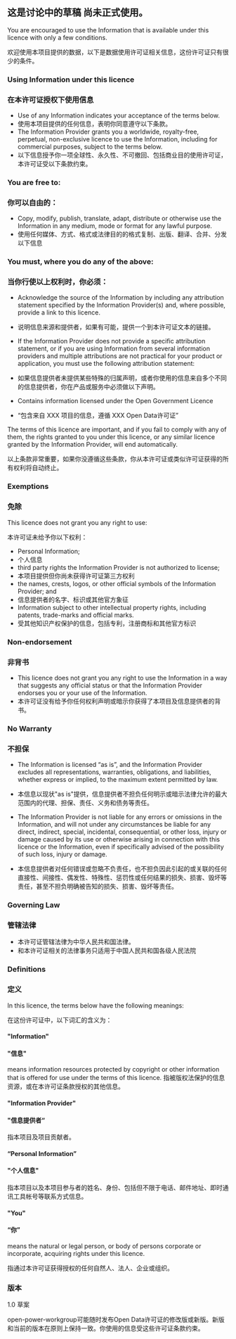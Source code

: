 ## 这是讨论中的草稿 尚未正式使用。

You are encouraged to use the Information that is available under this licence with only a few conditions.

欢迎使用本项目提供的数据，以下是数据使用许可证相关信息，这份许可证只有很少的条件。

### Using Information under this licence
### 在本许可证授权下使用信息

* Use of any Information indicates your acceptance of the terms below.
* 使用本项目提供的任何信息，表明你同意遵守以下条款。
* The Information Provider grants you a worldwide, royalty-free, perpetual, non-exclusive licence to use the Information, including for commercial purposes, subject to the terms below.
* 以下信息授予你一项全球性、永久性、不可撤回、包括商业目的使用许可证，本许可证受以下条款约束。

### You are free to:
### 你可以自由的：

* Copy, modify, publish, translate, adapt, distribute or otherwise use the Information in any medium, mode or format for any lawful purpose.
* 使用任何媒体、方式、格式或法律目的的格式复制、出版、翻译、合并、分发以下信息

### You must, where you do any of the above:
### 当你行使以上权利时，你必须：

* Acknowledge the source of the Information by including any attribution statement specified by the Information Provider(s) and, where possible, provide a link to this licence.
* 说明信息来源和提供者，如果有可能，提供一个到本许可证文本的链接。
* If the Information Provider does not provide a specific attribution statement, or if you are using Information from several information providers and multiple attributions are not practical for your product or application, you must use the following attribution statement:
* 如果信息提供者未提供某些特殊的归属声明，或者你使用的信息来自多个不同的信息提供者，你在产品或服务中必须做以下声明。

* Contains information licensed under the Open Government Licence 
* “包含来自 XXX 项目的信息，遵循 XXX Open Data许可证”

The terms of this licence are important, and if you fail to comply with any of them, the rights granted to you under this licence, or any similar licence granted by the Information Provider, will end automatically.

以上条款非常重要，如果你没遵循这些条款，你从本许可证或类似许可证获得的所有权利将自动终止。


### Exemptions
### 免除
This licence does not grant you any right to use:

本许可证未给予你以下权利：

* Personal Information;
* 个人信息
* third party rights the Information Provider is not authorized to license;
* 本项目提供但你尚未获得许可证第三方权利 
* the names, crests, logos, or other official symbols of the Information Provider; and
* 信息提供者的名字、标识或其他官方象征
* Information subject to other intellectual property rights, including patents, trade-marks and official marks.
* 受其他知识产权保护的信息，包括专利，注册商标和其他官方标识

### Non-endorsement
### 非背书

* This licence does not grant you any right to use the Information in a way that suggests any official status or that the Information Provider endorses you or your use of the Information.
* 本许可证没有给予你任何权利声明或暗示你获得了本项目及信息提供者的背书。

### No Warranty
### 不担保

* The Information is licensed “as is”, and the Information Provider excludes all representations, warranties, obligations, and liabilities, whether express or implied, to the maximum extent permitted by law.
* 本信息以现状"as is"提供，信息提供者不担负任何明示或暗示法律允许的最大范围内的代理、担保、责任、义务和债务等责任。

* The Information Provider is not liable for any errors or omissions in the Information, and will not under any circumstances be liable for any direct, indirect, special, incidental, consequential, or other loss, injury or damage caused by its use or otherwise arising in connection with this licence or the Information, even if specifically advised of the possibility of such loss, injury or damage.
* 本信息提供者对任何错误或忽略不负责任，也不担负因此引起的或关联的任何直接性、间接性、偶发性、特殊性、惩罚性或任何结果的损失、损害、毁坏等责任，甚至不担负明确被告知的损失、损害、毁坏等责任。

### Governing Law
### 管辖法律

* 本许可证管辖法律为中华人民共和国法律。
* 和本许可证相关的法律事务只适用于中国人民共和国各级人民法院


### Definitions
### 定义

In this licence, the terms below have the following meanings:

在这份许可证中，以下词汇的含义为：

#### "Information"
#### "信息"
means information resources protected by copyright or other information that is offered for use under the terms of this licence.
指被版权法保护的信息资源，或在本许可证条款授权的其他信息。

#### "Information Provider"
#### "信息提供者“

指本项目及项目贡献者。

####  “Personal Information”
####  "个人信息"
指本项目以及本项目参与者的姓名、身份、包括但不限于电话、邮件地址、即时通讯工具帐号等联系方式信息。

#### "You"
####  “你”
means the natural or legal person, or body of persons corporate or incorporate, acquiring rights under this licence.

指通过本许可证获得授权的任何自然人、法人、企业或组织。

### 版本

1.0 草案

open-power-workgroup可能随时发布Open Data许可证的修改版或新版。新版和当前的版本在原则上保持一致。你使用的信息受这些许可证条款约束。

